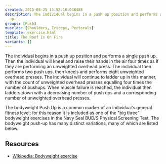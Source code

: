 ```yaml
---
created: 2015-08-25 15:52:16.048488
description: The individual begins in a push up position and performs a single push
  up.
groups: [Push]
muscles: [Shoulders, Triceps, Pectorals]
template: exercise.html
title: The Roof Is On Fire
variants: []
---
```

The individual begins in a push up position and performs a single push up. Then the individual will kneel and raise their hands in the air four times as if they are performing an unweighted overhead press. The individual then performs two push ups, then kneels and performs eight unweighted overhead presses. The individual will continue to ladder up in this manner, with the count of unweighted overhead presses equalling four times the number of pushups. When muscle failure is reached, the individual then ladders down with a decreasing number of push ups and a corresponding number of unweighted overhead presses.

The bodyweight Push Up is a common marker of an individual's general fitness level; for this reason it is included as one of the "big three" bodyweight exercises in the Navy Seal BUD/S Physical Screening Test. The bodyweight push-up has many distinct variations, many of which are listed below.

## Resources

* [Wikipedia: Bodyweight exercise](https://en.wikipedia.org/wiki/Bodyweight_exercise)